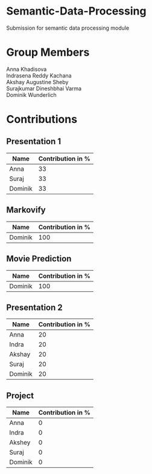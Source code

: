 # Semantic-Data-Processing
Submission for semantic data processing module
# Group Members
Anna Khadisova <br />
Indrasena Reddy Kachana <br />
Akshay Augustine Sheby <br />
Surajkumar Dineshbhai Varma <br />
Dominik Wunderlich <br />

# Contributions
## Presentation 1
| Name  | Contribution in % |
| ------------- | ------------- |
| Anna | 33  |
| Suraj  | 33  |
| Dominik  | 33  |

## Markovify
| Name  | Contribution in % |
| ------------- | ------------- |
| Dominik | 100  |

## Movie Prediction
| Name  | Contribution in % |
| ------------- | ------------- |
| Dominik | 100  |

## Presentation 2
| Name  | Contribution in % |
| ------------- | ------------- |
| Anna | 20  |
| Indra  | 20  |
| Akshay | 20  |
| Suraj  | 20  |
| Dominik  | 20  |

## Project
| Name  | Contribution in % |
| ------------- | ------------- |
| Anna | 0  |
| Indra  | 0  |
| Akshey | 0  |
| Suraj  | 0  |
| Dominik  | 0  |


